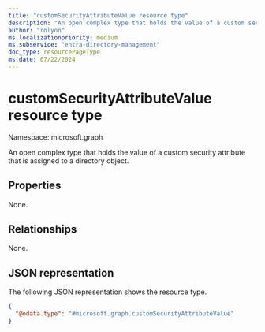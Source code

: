 ```yaml
---
title: "customSecurityAttributeValue resource type"
description: "An open complex type that holds the value of a custom security attribute that is assigned to a directory object."
author: "rolyon"
ms.localizationpriority: medium
ms.subservice: "entra-directory-management"
doc_type: resourcePageType
ms.date: 07/22/2024
---
```


# customSecurityAttributeValue resource type

Namespace: microsoft.graph

An open complex type that holds the value of a custom security attribute that is assigned to a directory object.

## Properties
None.

## Relationships
None.

## JSON representation
The following JSON representation shows the resource type.
<!-- {
  "blockType": "resource",
  "@odata.type": "microsoft.graph.customSecurityAttributeValue"
}
-->
``` json
{
  "@odata.type": "#microsoft.graph.customSecurityAttributeValue"
}
```
